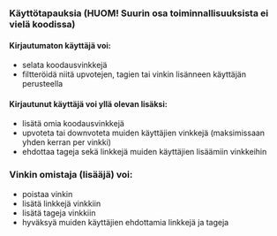 ### Käyttötapauksia (HUOM! Suurin osa toiminnallisuuksista ei vielä koodissa)

#### Kirjautumaton käyttäjä voi:
* selata koodausvinkkejä
* filtteröidä niitä upvotejen, tagien tai vinkin lisänneen käyttäjän perusteella

#### Kirjautunut käyttäjä voi yllä olevan lisäksi:
* lisätä omia koodausvinkkejä
* upvoteta tai downvoteta muiden käyttäjien vinkkejä (maksimissaan yhden kerran per vinkki)
* ehdottaa tageja sekä linkkejä muiden käyttäjien lisäämiin vinkkeihin

### Vinkin omistaja (lisääjä) voi:
* poistaa vinkin
* lisätä linkkejä vinkkiin
* lisätä tageja vinkkiin
* hyväksyä muiden käyttäjien ehdottamia linkkejä ja tageja